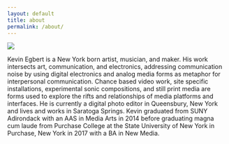 ```yaml
---
layout: default
title: about
permalink: /about/
---
```


<!-- <div class="img_row">
  <img class="col two" src="/img/kae.jpg"/>
</div> -->

<img src="{{ site.baseurl }}/img/portrait.jpg">

<!-- <img src="{{ site.baseurl }}/img/about_main.jpg"> -->



<!-- <h1>currently.</h1> -->
<!-- <h2>Empowering each other.</h2> -->
<!-- <h3> -->

 <p>

<!-- [resume](http://kevinegbert.com/resume.pdf) -->

Kevin Egbert is a New York born artist, musician, and maker. His work intersects art, communication, and electronics, addressing communication noise by using digital electronics and analog media forms as metaphor for interpersonal communication. Chance based video work, site specific installations, experimental sonic compositions, and still print media are forms used to explore the rifts and relationships of media platforms and interfaces. He is currently a digital photo editor in Queensbury, New York and lives and works in Saratoga Springs. Kevin graduated from SUNY Adirondack with an AAS in Media Arts in 2014 before graduating magna cum laude from Purchase College at the State University of New York in Purchase, New York in 2017 with a BA in New Media.
